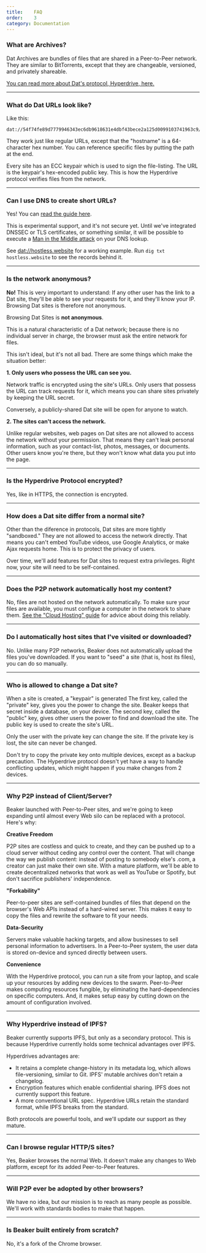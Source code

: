 ```yaml
---
title:    FAQ
order:    3
category: Documentation
---
```


### What are Archives?

Dat Archives are bundles of files that are shared in a Peer-to-Peer network.
They are similar to BitTorrents, except that they are changeable, versioned, and privately shareable.

[You can read more about Dat's protocol, Hyperdrive, here.](/docs/technology.html)

---

### What do Dat URLs look like?

Like this:

```
dat://54f74fe89d7779946343ec6db9618631e4dbf43bece2a125d0099103741963c9/
```

They work just like regular URLs, except that the "hostname" is a 64-character hex number.
You can reference specific files by putting the path at the end.

<div class="technical-explanation" data-title="Tech In-depth">
  <div class="icon"><span class="fa fa-info-circle"></span></div>
  <div class="body">
    <p>
      Every site has an ECC keypair which is used to sign the file-listing.
      The URL is the keypair's hex-encoded public key.
      This is how the Hyperdrive protocol verifies files from the network.
    </p>
  </div>
</div>

---

### Can I use DNS to create short URLs?

Yes!
You can [read the guide here](/docs/guides/dns.html). 

This is experimental support, and it's not secure yet.
Until we've integrated DNSSEC or TLS certificates, or something
similar, it will be possible to execute a [Man in the Middle
attack](https://en.wikipedia.org/wiki/Man-in-the-middle_attack) on your DNS lookup.

See <a href="dat://hostless.website">dat://hostless.website</a> for a working example.
Run `dig txt hostless.website` to see the records behind it.

---

### Is the network anonymous?

**No!**
This is very important to understand:
If any other user has the link to a Dat site, they'll be able to see
your requests for it, and they'll know your IP.
Browsing Dat sites is therefore not anonymous.

<div class="technical-explanation single-line" data-title="Beware!">
  <div class="icon"><span class="fa fa-exclamation-triangle"></span></div>
  <div class="body">
    <p>Browsing Dat Sites is <strong>not anonymous</strong>.</p>
  </div>
</div>

This is a natural characteristic of a Dat network; because there is no individual server in charge, the browser must ask the entire network for files.

This isn't ideal, but it's not all bad. There are some things which make the situation better:

**1. Only users who possess the URL can see you.**

Network traffic is encrypted using the site's URLs.
Only users that possess the URL can track requests for it, which means you can share sites privately by keeping the URL secret.

Conversely, a publicly-shared Dat site will be open for anyone to watch.

**2. The sites can't access the network.**

Unlike regular websites, web pages on Dat sites are not allowed to access the network without your permission.
That means they can't leak personal information, such as your contact-list, photos, messages, or documents.
Other users know you're there, but they won't know what data you put into the page.

---

### Is the Hyperdrive Protocol encrypted?

Yes, like in HTTPS, the connection is encrypted.

---

### How does a Dat site differ from a normal site?

Other than the diference in protocols, Dat sites are more tightly "sandboxed."
They are not allowed to access the network directly.
That means you can't embed YouTube videos, use Google Analytics, or make Ajax requests home.
This is to protect the privacy of users.

Over time, we'll add features for Dat sites to request extra privileges.
Right now, your site will need to be self-contained.

---

### Does the P2P network automatically host my content?

No, files are not hosted on the network automatically.
To make sure your files are available, you must configue a computer in
the network to share them.
[See the "Cloud Hosting" guide](/docs/guides/cloud-hosting.html) for advice about doing this reliably.

---

### Do I automatically host sites that I've visited or downloaded?

No.
Unlike many P2P networks, Beaker does not automatically upload the files you've downloaded.
If you want to "seed" a site (that is, host its files), you can do so manually.

---

### Who is allowed to change a Dat site?

When a site is created, a "keypair" is generated
The first key, called the "private" key, gives you the power to change the site.
Beaker keeps that secret inside a database, on your device.
The second key, called the "public" key, gives other users the power to find and download the site.
The public key is used to create the site's URL.

Only the user with the private key can change the site.
If the private key is lost, the site can never be changed.

<div class="technical-explanation" data-title="Beware!">
  <div class="icon"><span class="fa fa-exclamation-triangle"></span></div>
  <div class="body">
    <p>Don't try to copy the private key onto multiple devices, except as a backup precaution.
    The Hyperdrive protocol doesn't yet have a way to handle conflicting updates, which might happen if you make changes from 2 devices.</p>
  </div>
</div>

---

### Why P2P instead of Client/Server?

Beaker launched with Peer-to-Peer sites, and we're going to keep expanding until almost every Web silo can be replaced with a protocol.
Here's why:

**Creative Freedom**

P2P sites are costless and quick to create, and they can be pushed up to a cloud server without ceding any control over the content. 
That will change the way we publish content: instead of posting to somebody else's .com, a creator can just make their own site.
With a mature platform, we'll be able to create decentralized networks that work as well as YouTube or Spotify, but don't sacrifice publishers' independence.

**"Forkability"** 

Peer-to-peer sites are self-contained bundles of files that depend on the browser's Web APIs instead of a hard-wired server.
This makes it easy to copy the files and rewrite the software to fit your needs.

**Data-Security**

Servers make valuable hacking targets, and allow businesses to sell personal information to advertisers.
In a Peer-to-Peer system, the user data is stored on-device and synced directly between users.

**Convenience**

With the Hyperdrive protocol, you can run a site from your laptop, and scale up your resources by adding new devices to the swarm.
Peer-to-Peer makes computing resources fungible, by eliminating the hard-dependencies on specific computers.
And, it makes setup easy by cutting down on the amount of configuration involved.

---

### Why Hyperdrive instead of IPFS?

Beaker currently supports IPFS, but only as a secondary protocol.
This is because Hyperdrive currently holds some technical advantages over IPFS.

Hyperdrives advantages are:

 - It retains a complete change-history in its metadata log, which allows file-versioning, similar to Git. IPFS' mutable archives don't retain a changelog.
 - Encryption features which enable confidential sharing. IPFS does not currently support this feature.
 - A more conventional URL spec. Hyperdrive URLs retain the standard format, while IPFS breaks from the standard.

Both protocols are powerful tools, and we'll update our support as they mature.

---

### Can I browse regular HTTP/S sites?

Yes, Beaker browses the normal Web.
It doesn't make any changes to Web platform, except for its added Peer-to-Peer features.

---

### Will P2P ever be adopted by other browsers?

We have no idea, but our mission is to reach as many people as possible.
We'll work with standards bodies to make that happen.

---

### Is Beaker built entirely from scratch?

No, it's a fork of the Chrome browser.
